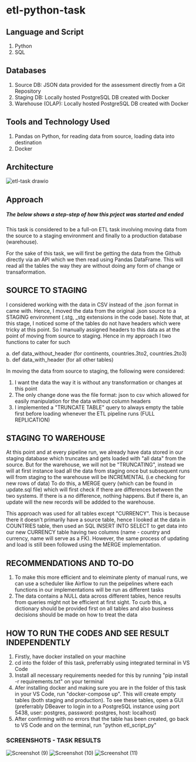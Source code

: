 # etl-python-task

## Language and Script
1. Python
2. SQL

## Databases 
1. Source DB: JSON data provided for the assessment directly from a Git Repository
2. Staging DB: Locally hosted PostgreSQL DB created with Docker
3. Warehouse (OLAP): Locally hosted PostgreSQL DB created with Docker

## Tools and Technology Used
1. Pandas on Python, for reading data from source, loading data into destination
2. Docker

## Architecture
![etl-task drawio](https://user-images.githubusercontent.com/62335314/184490004-001f4248-4fb1-4622-9da2-f30b34a673af.png)


## Approach
##### The below shows a step-step of how this prject was started and ended
This task is considered to be a full-on ETL task involving moving data from the source to a staging environment and finally to a production database (warehouse). 

For the sake of this task, we will first be getting the data from the Github directly via an API which we then read using Pandas DataFrame. This will read all the tables the way they are without doing any form of change or transaformation.

## SOURCE TO STAGING
I considered working with the data in CSV instead of the .json format in came with. Hence, I moved the data from the original .json source to a STAGING environment (.stg, _stg extensions in the code base).
Note that, at this stage, I noticed some of the tables do not have headers which were tricky at this point. So I manually assigned headers to this data as at the point of moving from source to staging. Hence in my approach I two functions to cater for such

 a. def data_without_header (for continents, countries.3to2, countries.2to3)
 b. def data_with_header (for all other tables)

In moving the data from source to staging, the following were considered:
 1. I want the data the way it is without any transformation or changes at this point 
 2. The only change done was the file format: json to csv which allowed for easily manipulation for the data without column headers
 3. I implemented a "TRUNCATE TABLE" query to always empty the table first before loading whenever the ETL pipeline runs (FULL REPLICATION)

## STAGING TO WAREHOUSE
At this point and at every pipeline run, we already have data stored in our staging database which truncates and gets loaded with "all data" from the source. But for the warehouse, we will not be "TRUNCATING", instead we will at first instance load all the data from staging once but subsequent runs will from staging to the warehouse will be INCREMENTAL (i.e checking for new rows of data)
To do this, a MERGE query (which can be found in update.sql file) which will first check if there are differences between the two systems. If there is a no difference, nothing happens. But if there is, an update will the new records will be addded to the warehouse.

This approach was used for all tables except "CURRENCY". This is because there it doesn't primarily have a source table, hence I looked at the data in COUNTRIES table, then used an SQL INSERT INTO SELECT to get data into our new CURRENCY table having two columns (name - country and currency, name will serve as a FK). However, the same process of updating and load is still been followed using the MERGE implementation.

## RECOMMENDATIONS AND TO-DO
 1. To make this more efficient and to eleiminate plenty of manual runs, we can use a scheduler like Airflow to run the peipelines where each functions in our implementations will be run as different tasks
 2. The data contains a NULL data across different tables, hence results from queries might not be efficient at first sight. To curb this, a dictionary should be provided first on all tables and also business decisions should be made on how to treat the data

## HOW TO RUN THE CODES AND SEE RESULT INDEPENDENTLY
 1. Firstly, have docker installed on your machine
 2. cd into the folder of this task, preferrably using integrated terminal in VS Code
 3. Install all necessary requirements needed for this by running "pip install -r requirements.txt" on your terminal
 4. Afer installing docker and making sure you are in the folder of this task in your VS Code, run "docker-compose up". This will create empty tables (both staging and production). To see these tables, open a GUI (preferrably DBeaver to login in to a PostgreSQL instance using port 5438, user: postgres, password: postgres, host: localhost)
 5. After confirming with no errors that the table has been created, go back to VS Code and on the terminal, run "python etl_script_py"


### SCREENSHOTS - TASK RESULTS

![Screenshot (9)](https://user-images.githubusercontent.com/62335314/184510995-5842bc92-4971-4a60-a7e3-ed50d3584fba.png)
![Screenshot (10)](https://user-images.githubusercontent.com/62335314/184511005-14441fc3-495a-4faa-8a9c-e1e00a27d636.png)
![Screenshot (11)](https://user-images.githubusercontent.com/62335314/184511010-a91418e3-6244-406c-aecd-57e51213385b.png)


  
